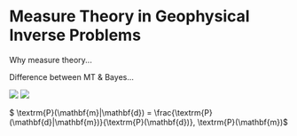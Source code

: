# Measure Theory in Geophysical Inverse Problems

Why measure theory...

Difference between MT & Bayes...

<img src="https://render.githubusercontent.com/render/math?math=e^{i \pi} = -1()">
<img src="https://render.githubusercontent.com/render/math?math=P(m|d) = \frac{P(d|m)}{P(d)} P(m)">

$ \textrm{P}(\mathbf{m}|\mathbf{d}) = \frac{\textrm{P}(\mathbf{d}|\mathbf{m})}{\textrm{P}(\mathbf{d})}\, \textrm{P}(\mathbf{m})$



